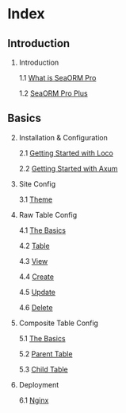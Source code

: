 # Index

## Introduction

1. Introduction

    1.1 [What is SeaORM Pro](01-introduction/01-sea-orm-pro.md)

    1.2 [SeaORM Pro Plus](01-introduction/02-sea-orm-pro-plus.md)

## Basics

2. Installation & Configuration

    2.1 [Getting Started with Loco](02-install-and-config/01-getting-started-loco.md)

    2.2 [Getting Started with Axum](02-install-and-config/02-getting-started-axum.md)

3. Site Config

    3.1 [Theme](03-site-config/01-theme.md)

4. Raw Table Config

    4.1 [The Basics](04-raw-table-config/01-basics.md)

    4.2 [Table](04-raw-table-config/02-table.md)

    4.3 [View](04-raw-table-config/03-view.md)

    4.4 [Create](04-raw-table-config/04-create.md)

    4.5 [Update](04-raw-table-config/05-update.md)

    4.6 [Delete](04-raw-table-config/06-delete.md)

5. Composite Table Config

    5.1 [The Basics](05-composite-table-config/01-basics.md)

    5.2 [Parent Table](05-composite-table-config/02-parent-table.md)

    5.3 [Child Table](05-composite-table-config/03-child-table.md)

6. Deployment

    6.1 [Nginx](06-deployment/01-nginx.md)

